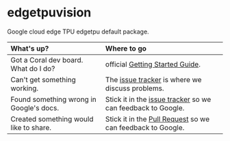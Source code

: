 # edgetpuvision
Google cloud edge TPU edgetpu default package.

| What's up?    | Where to go |
|:--------------|:------------|
| Got a Coral dev board. What do I do? |  official [Getting Started Guide][1]. |
| Can't get something working. | The [issue tracker][0] is where we discuss problems. |
| Found something wrong in Google's docs. | Stick it in the [issue tracker][0] so we can feedback to Google. |
| Created something would like to share. | Stick it in the [Pull Request][1] so we can feedback to Google. |


[0]: https://github.com/CharlesCCC/edgetpuvision/issues
[1]: https://github.com/CharlesCCC/edgetpuvision/pulls
